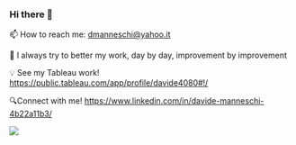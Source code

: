### Hi there 👋


📫 How to reach me: dmanneschi@yahoo.it 

🚀 I always try to better my work, day by day, improvement by improvement


💡 See my Tableau work!
https://public.tableau.com/app/profile/davide4080#!/


🔍Connect with me!
https://www.linkedin.com/in/davide-manneschi-4b22a11b3/


<img src="https://github-readme-stats.vercel.app/api?username=DavideManneschi&&show_icons=true&title_color=ffffff&icon_color=bb2acf&text_color=daf7dc&bg_color=151515">




